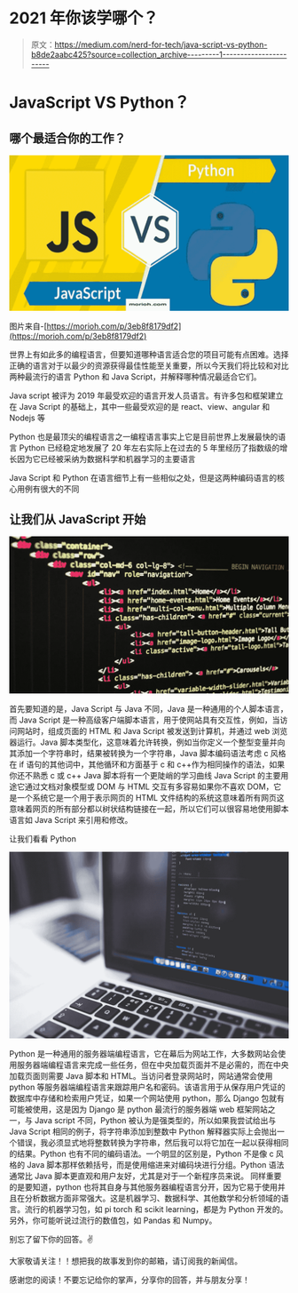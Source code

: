 # 2021 年你该学哪个？

> 原文：<https://medium.com/nerd-for-tech/java-script-vs-python-b8de2aabc425?source=collection_archive---------1----------------------->

# JavaScript VS Python？

## 哪个最适合你的工作？

![](img/efba294b16f2788ce70706cabd194228.png)

图片来自-[https://morioh.com/p/3eb8f8179df2](https://morioh.com/p/3eb8f8179df2)

世界上有如此多的编程语言，但要知道哪种语言适合您的项目可能有点困难。选择正确的语言对于以最少的资源获得最佳性能至关重要，所以今天我们将比较和对比两种最流行的语言 Python 和 Java Script，并解释哪种情况最适合它们。

Java script 被评为 2019 年最受欢迎的语言开发人员语言。有许多包和框架建立在 Java Script 的基础上，其中一些最受欢迎的是 react、view、angular 和 Nodejs 等

Python 也是最顶尖的编程语言之一编程语言事实上它是目前世界上发展最快的语言 Python 已经稳定地发展了 20 年左右实际上在过去的 5 年里经历了指数级的增长因为它已经被采纳为数据科学和机器学习的主要语言

Java Script 和 Python 在语言细节上有一些相似之处，但是这两种编码语言的核心用例有很大的不同

## 让我们从 JavaScript 开始

![](img/8f312fb7ff7ac027982f2b87f2367a5c.png)

首先要知道的是，Java Script 与 Java 不同，Java 是一种通用的个人脚本语言，而 Java Script 是一种高级客户端脚本语言，用于使网站具有交互性，例如，当访问网站时，组成页面的 HTML 和 Java Script 被发送到计算机，并通过 web 浏览器运行。Java 脚本类型化，这意味着允许转换，例如当你定义一个整型变量并向其添加一个字符串时，结果被转换为一个字符串，Java 脚本编码语法考虑 c 风格在 if 语句的其他词中，其他循环和方面基于 c 和 c++作为相同操作的语法，如果你还不熟悉 c 或 c++ Java 脚本将有一个更陡峭的学习曲线 Java Script 的主要用途它通过文档对象模型或 DOM 与 HTML 交互有多容易如果你不喜欢 DOM，它是一个系统它是一个用于表示网页的 HTML 文件结构的系统这意味着所有网页这意味着网页的所有部分都以树状结构链接在一起，所以它们可以很容易地使用脚本语言如 Java Script 来引用和修改。

让我们看看 Python

![](img/4e76f7c414872bd443c099a2dc1ba396.png)

Python 是一种通用的服务器端编程语言，它在幕后为网站工作，大多数网站会使用服务器端编程语言来完成一些任务，但在中央加载页面并不是必需的，而在中央加载页面则需要 Java 脚本和 HTML。当访问者登录网站时，网站通常会使用 python 等服务器端编程语言来跟踪用户名和密码。该语言用于从保存用户凭证的数据库中存储和检索用户凭证，如果一个网站使用 python，那么 Django 包就有可能被使用，这是因为 Django 是 python 最流行的服务器端 web 框架网站之一，与 Java script 不同，Python 被认为是强类型的，所以如果我尝试给出与 Java Script 相同的例子，将字符串添加到整数中 Python 解释器实际上会抛出一个错误，我必须显式地将整数转换为字符串，然后我可以将它加在一起以获得相同的结果。Python 也有不同的编码语法。一个明显的区别是，Python 不是像 c 风格的 Java 脚本那样依赖括号，而是使用缩进来对编码块进行分组。Python 语法通常比 Java 脚本更直观和用户友好，尤其是对于一个新程序员来说。 同样重要的是要知道，python 也将其自身与其他服务器编程语言分开，因为它易于使用并且在分析数据方面非常强大。这是机器学习、数据科学、其他数学和分析领域的语言。流行的机器学习包，如 pi torch 和 scikit learning，都是为 Python 开发的。另外，你可能听说过流行的数值包，如 Pandas 和 Numpy。

别忘了留下你的回答。✌

大家敬请关注！！想把我的故事发到你的邮箱，请订阅我的新闻信。

感谢您的阅读！不要忘记给你的掌声，分享你的回答，并与朋友分享！